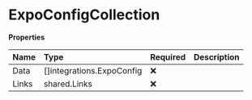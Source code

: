 # ExpoConfigCollection

**Properties**

| Name  | Type                      | Required | Description |
| :---- | :------------------------ | :------- | :---------- |
| Data  | []integrations.ExpoConfig | ❌       |             |
| Links | shared.Links              | ❌       |             |
